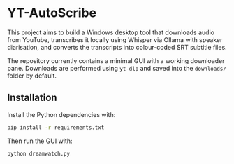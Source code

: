 # YT-AutoScribe

This project aims to build a Windows desktop tool that downloads audio from YouTube,
transcribes it locally using Whisper via Ollama with speaker diarisation,
and converts the transcripts into colour-coded SRT subtitle files.

The repository currently contains a minimal GUI with a working downloader pane.
Downloads are performed using `yt-dlp` and saved into the `downloads/` folder by
default.

## Installation

Install the Python dependencies with:

```bash
pip install -r requirements.txt
```

Then run the GUI with:

```bash
python dreamwatch.py
```
